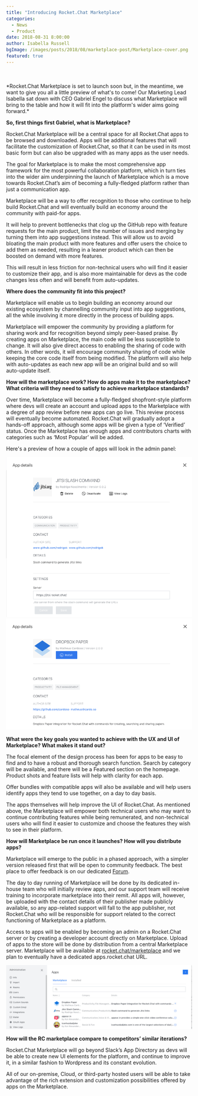 ```yaml
---
title: "Introducing Rocket.Chat Marketplace"
categories:
  - News
  - Product
date: 2018-08-31 8:00:00
author: Isabella Russell
bgImage: /images/posts/2018/08/marketplace-post/Marketplace-cover.png
featured: true
---
```

<br/>
<br/>
*Rocket.Chat Marketplace is set to launch soon but, in the meantime, we want to give you all a little preview of what's to come! Our Marketing Lead Isabella sat down with CEO Gabriel Engel to discuss what Marketplace will bring to the table and how it will fit into the platform's wider aims going forward.*

**So, first things first Gabriel, what is Marketplace?**

Rocket.Chat Marketplace will be a central space for all Rocket.Chat apps to be browsed and downloaded. Apps will be additional features that will facilitate the customization of Rocket.Chat, so that it can be used in its most basic form but can also be upgraded with as many apps as the user needs.

The goal for Marketplace is to make the most comprehensive app framework for the most powerful collaboration platform, which in turn ties into the wider aim underpinning the launch of Marketplace which is a move towards Rocket.Chat’s aim of becoming a fully-fledged platform rather than just a communication app.

Marketplace will be a way to offer recognition to those who continue to help build Rocket.Chat and will eventually build an economy around the community with paid-for apps.

It will help to prevent bottlenecks that clog up the GitHub repo with feature requests for the main product, limit the number of issues and merging by turning them into app suggestions instead. This will allow us to avoid bloating the main product with more features and offer users the choice to add them as needed, resulting in a leaner product which can then be boosted on demand with more features.

This will result in less friction for non-technical users who will find it easier to customize their app, and is also more maintainable for devs as the code changes less often and will benefit from auto-updates.

**Where does the community fit into this project?**

Marketplace will enable us to begin building an economy around our existing ecosystem by channelling community input into app suggestions, all the while involving it more directly in the process of building apps.

Marketplace will empower the community by providing a platform for sharing work and for recognition beyond simply peer-based praise.
By creating apps on Marketplace, the main code will be less susceptible to change. It will also give direct access to enabling the sharing of code with others. In other words, it will encourage community sharing of code while keeping the core code itself from being modified. The platform will also help with auto-updates as each new app will be an original build and so will auto-update itself.

**How will the marketplace work? How do apps make it to the marketplace? What criteria will they need to satisfy to achieve marketplace standards?**

Over time, Marketplace will become a fully-fledged shopfront-style platform where devs will create an account and upload apps to the Marketplace with a degree of app review before new apps can go live. This review process will eventually become automated.
Rocket.Chat will gradually adopt a hands-off approach, although some apps will be given a type of ‘Verified’ status. Once the Marketplace has enough apps and contributors charts with categories such as ‘Most Popular’ will be added.

Here's a preview of how a couple of apps will look in the admin panel:

<img alt="example app Jitsi Slash Command" src="/images/posts/2018/08/marketplace-post/app-example-jitsi.png" />

<img alt="example app Dropbox Paper" src="/images/posts/2018/08/marketplace-post/app-example-dropbox.png" />

**What were the key goals you wanted to achieve with the UX and UI of Marketplace? What makes it stand out?**

The focal element of the design process has been for apps to be easy to find and to have a robust and thorough search function. Search by category will be available, and there will be a Featured section on the homepage. Product shots and feature lists will help with clarity for each app.

Offer bundles with compatible apps will also be available and will help users identify apps they tend to use together, on a day to day basis.

The apps themselves will help improve the UI of Rocket.Chat. As mentioned above, the Marketplace will empower both technical users who may want to continue contributing features while being remunerated, and non-technical users who will find it easier to customize and choose the features they wish to see in their platform.

**How will Marketplace be run once it launches? How will you distribute apps?**

Marketplace will emerge to the public in a phased approach, with a simpler version released first that will be open to community feedback. The best place to offer feedback is on our dedicated [Forum](https://forums.rocket.chat/c/rocket-chat-apps).

The day to day running of Marketplace will be done by its dedicated in-house team who will initially review apps, and our support team will receive training to incorporate marketplace into their remit. All apps will, however, be uploaded with the contact details of their publisher made publicly available, so any app-related support will fall to the app publisher, not Rocket.Chat who will be responsible for support related to the correct functioning of Marketplace as a platform.

Access to apps will be enabled by becoming an admin on a Rocket.Chat server or by creating a developer account directly on Marketplace.
Upload of apps to the store will be done by distribution from a central Marketplace server.
Marketplace will be available at [rocket.chat/marketplace](//rocket.chat/marketplace) and we plan to eventually have a dedicated apps.rocket.chat URL.

<img alt="Rocket.Chat Marketplace Admin Panel" src="/images/posts/2018/08/marketplace-post/Marketplace-Admin.png" />

**How will the RC marketplace compare to competitors’ similar iterations?**

Rocket.Chat Marketplace will go beyond Slack’s App Directory as devs will be able to create new UI elements for the platform, and continue to improve it, in a similar fashion to Wordpress and its constant evolution.

All of our on-premise, Cloud, or third-party hosted users will be able to take advantage of the rich extension and customization possibilities offered by apps on the Marketplace.
